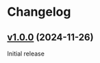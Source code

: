 # Changelog

## [v1.0.0](https://github.com/roodolv/release-and-changelog/tree/v1.0.0) (2024-11-26)

Initial release
